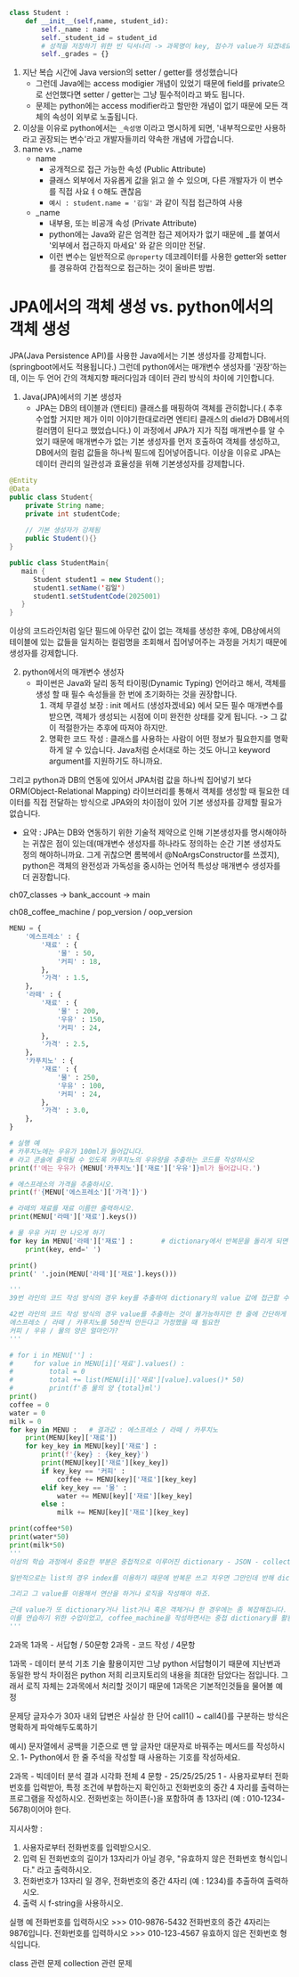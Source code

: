 ```python
class Student :
    def __init__(self,name, student_id):
        self._name : name
        self._student_id = student_id
        # 성적을 저장하기 위한 빈 딕셔너리 -> 과목명이 key, 점수가 value가 되겠네요
        self._grades = {}
```
1. 지난 복습 시간에 Java version의 setter / getter를 생성했습니다
    - 그런데 Java에는 access modigier 개념이 있었기 때문에 field를 private으로 선언했다면 setter / getter는 그냥 필수적이라고 봐도 됩니다.
    - 문제는 python에는 access modifier라고 할만한 개념이 없기 때문에 모든 객체의 속성이 외부로 노출됩니다.
2. 이상을 이유로 python에서는 `_속성명` 이라고 명시하게 되면, '내부적으로만 사용하라고 권장되는 변수'라고 개발자들끼리 약속한 개념에 가깝습니다.
3. name vs. _name
    - name
      - 공개적으로 접근 가능한 속성 (Public Attribute)
      - 클래스 외부에서 자유롭게 값을 읽고 쓸 수 있으며, 다른 개발자가 이 변수를 직접 사요ㅕㅇ해도 괜찮음
      - `예시 : student.name = '김일'` 과 같이 직접 접근하여 사용
    - _name
      - 내부용, 또는 비공개 속성 (Private Attribute)
      - python에는 Java와 같은 엄격한 접근 제어자가 없기 때문에 _를 붙여서 '외부에서 접근하지 마세요' 와 같은 의미만 전달.
      - 이런 변수는 일반적으로 `@property` 데코레이터를 사용한 getter와 setter를 경유하여 간접적으로 접근하는 것이 올바른 방법.

# JPA에서의 객체 생성 vs. python에서의 객체 생성
JPA(Java Persistence API)를 사용한 Java에서는 기본 생성자를 강제합니다.(springboot에서도 적용됩니다.) 그런데 python에서는 매개변수 생성자를 '권장'하는데, 이는 두 언어 간의 객체지향 패러다임과 데이터 관리 방식의 차이에 기인합니다.

1. Java(JPA)에서의 기본 생성자
   - JPA는 DB의 테이블과 (앤티티) 클래스를 매핑하여 객체를 관히합니다.( 추후 수업할 거지만 제가 이미 이야기한대로라면 엔티티 클래스의 dield가 DB에서의 컬러몀이 된다고 했었습니다.) 이 과정에서 JPA가 지가 직접 매개변수를 알 수 었기 때문에 매개변수가 없는 기본 생성자를 먼저 호출하여 객체를 생성하고, DB에서의 컬럼 값들을 하나씩 필드에 집어넣어줍니다. 이상을 이유로 JPA는 데이터 관리의 일관성과 효율성을 위해 기본생성자를 강제합니다.

```java
@Entity
@Data
public class Student{
    private String name;
    private int studentCode;
    
    // 기본 생성자가 강제됨
    public Student(){}
}

public class StudentMain{
   main {
      Student student1 = new Student();
      student1.setName('김일')
      student1.setStudentCode(2025001)
   }
}
```
이상의 코드라인처럼 일단 필드에 아무런 값이 없는 객체를 생성한 후에, DB상에서의 테이블에 있는 값들을 일치하는 컬럼명을 조회해서 집어넣어주는 과정을 거치기 때문에 생성자를 강제합니다.

2. python에서의 매개변수 생성자
   - 파이썬은 Java와 달리 동적 타이핑(Dynamic Typing) 언어라고 해서, 객체를 생성 할 때 필수 속성들을 한 번에 초기화하는 것을 권장합니다.
      1. 객체 무결성 보장 : init 메서드 (생성자겠네요) 에서 모든 필수 매개변수를 받으면, 객체가 생성되는 시점에 이미 완전한 상태를 갖게 됩니다. -> 그 값이 적절한가는 추후에 따져야 하지만.
      2. 명확한 코드 작성 : 클래스를 사용하는 사람이 어떤 정보가 필요한지를 명확하게 알 수 있습니다. Java처럼 순서대로 하는 것도 아니고 keyword argument를 지원하기도 하니까요.

그리고 python과 DB의 연동에 있어서 JPA처럼 값을 하나씩 집어넣기 보다 ORM(Object-Relational Mapping) 라이브러리를 통해서 객체를 생성할 때 필요한 데이터를 직접 전달하는 방식으로 JPA와의 차이점이 있어 기본 생성자를 강제할 필요가 없습니다.

* 요약 : JPA는 DB와 연동하기 위한 기술적 제약으로 인해 기본생성자를 명시해야하는 귀찮은 점이 있는데(매개변수 생성자를 하나라도 정의하는 순간 기본 생성자도 정의 해야하니까요. 그게 귀찮으면 롬복에서 @NoArgsConstructor를 쓰겠지), python은 객체의 완전성과 가독성을 중시하는 언어적 특성상 매개변수 생성자를 더 권장합니다.


ch07_classes -> bank_account -> main

ch08_coffee_machine / pop_version / oop_version

```python
MENU = {
    '에스프레소' : {
        '재료' : {
            '물' : 50,
            '커피' : 18,
        },
        '가격' : 1.5,
    },
    '라떼' : {
        '재료' : {
            '물' : 200,
            '우유' : 150,
            '커피' : 24,
        },
        '가격' : 2.5,
    },
    '카푸치노' : {
        '재료' : {
            '물' : 250,
            '우유' : 100,
            '커피' : 24,
        },
        '가격' : 3.0,
    },
}

# 실행 예
# 카푸치노에는 우유가 100ml가 들어갑니다.
# 라고 콘솔에 출력될 수 있도록 카푸치노의 우유량을 추출하는 코드를 작성하시오
print(f'에는 우유가 {MENU['카푸치노']['재료']['우유']}ml가 들어갑니다.')

# 에스프레소의 가격을 추출하시오.
print(f'{MENU['에스프레소']['가격']}')

# 라떼의 재료를 재료 이름만 출력하시오.
print(MENU['라떼']['재료'].keys())

# 물 우유 커피 만 나오게 하기
for key in MENU['라떼']['재료'] :       # dictionary에서 반복문을 돌리게 되면 key가 나온다 그리고 그 key를 이용해서 value 조회 가능
    print(key, end=' ')

print()
print(' '.join(MENU['라떼']['재료'].keys()))

'''
39번 라인의 코드 작성 방식의 경우 key를 추출하여 dictionary의 value 값에 접근할 수 있습니다. 그렇다면 연산이 가능하다는 의미도 됩니다.

42번 라인의 코드 작성 방식의 경우 value를 추출하는 것이 불가능하지만 한 줄에 간단하게 쓸 수 있다는 장점이 있습니다.(method를 아는 사람들에게만요)
에스프레소 / 라떼 / 카푸치노를 50잔씩 만든다고 가정했을 때 필요한
커피 / 우유 / 물의 양은 얼마인가?
'''

# for i in MENU[''] :
#     for value in MENU[i]['재료'].values() :
#         total = 0
#         total += list(MENU[i]['재료'][value].values()* 50)
#         print(f'총 물의 양 {total}ml')
print()
coffee = 0
water = 0
milk = 0
for key in MENU :   # 결과값 : 에스프레소 / 라떼 / 카푸치노
    print(MENU[key]['재료'])
    for key_key in MENU[key]['재료'] :
        print(f'{key} : {key_key}')
        print(MENU[key]['재료'][key_key])
        if key_key == '커피' :
            coffee += MENU[key]['재료'][key_key]
        elif key_key == '물' :
            water += MENU[key]['재료'][key_key]
        else :
            milk += MENU[key]['재료'][key_key]

print(coffee*50)
print(water*50)
print(milk*50)
'''
이상의 학습 과정에서 중요한 부분은 중첩적으로 이루어진 dictionary - JSON - collections 들이 합쳐진 데이터에서 내가 필요한 부분을 어떻게 추출할 수 있을까 입니다.

일반적으로는 list의 경우 index를 이용하기 때문에 반복문 쓰고 치우면 그만인데 반해 dictionary는 반복문을 돌리면 key가 나오게 되고, 그 key를 또 이용해야지만 value가 추출됩니다.

그리고 그 value를 이용해서 연산을 하거나 로직을 작성해야 하죠.

근데 value가 또 dictionary거나 list거나 혹은 객체거나 한 경우에는 좀 복잡해집니다.
이를 연습하기 위한 수업이었고, coffee_machine을 작성하면서는 중첩 dictionary를 활용하도록 하겠습니다.
'''
```

2과목
1과목 - 서답형 / 50문항
2과목 - 코드 작성 / 4문항

1과목 - 데이터 분석 기초 기술 활용이지만 그냥 python
서답형이기 때문에 지난번과 동일한 방식
차이점은 python 저희 리코지토리의 내용을 최대한 담았다는 점입니다. 그래서 로직 자체는 2과목에서 처리할 것이기 때문에 1과목은 기본적인것들을 물어볼 예정

문제당 글자수가 30자 내외 답변은 사실상 한 단어
call1() ~ call4()를 구분하는 방식은 명확하게 파악해두도록하기

예시) 
문자열에서 공백을 기준으로 맨 앞 글자만 대문자로 바꿔주는 메서드를 작성하시오.
1- Python에서 한 줄 주석을 작성할 때 사용하는 기호를 작성하세요.

2과목 - 빅데이터 분석 결과 시각화
전체 4 문항 - 25/25/25/25
1 - 사용자로부터 전화번호를 입력받아, 특정 조건에 부합하는지 확인하고 전화번호의 중간 4 자리를 출력하는 프로그램을 작성하시오. 전화번호는 하이픈(-)을 포함하여 총 13자리 (예 : 010-1234-5678)이어야 한다.

지시사항 : 
1. 사용자로부터 전화번호를 입력받으시오.
2. 입력 된 전화번호의 길이가 13자리가 아닐 경우, "유효하지 않은 전화번호 형식입니다." 라고 출력하시오.
3. 전화번호가 13자리 일 경우, 전화번호의 중간 4자리 (예 : 1234)를 추출하여 출력하시오.
4. 출력 시 f-string을 사용하시오.

실행 예
전화번호를 입력하시오 >>> 010-9876-5432 전화번호의 중간 4자리는 9876입니다.
전화번호를 입력하시오 >>> 010-123-4567 유효하지 않은 전화번호 형식입니다.

class 관련 문제
collection 관련 문제
